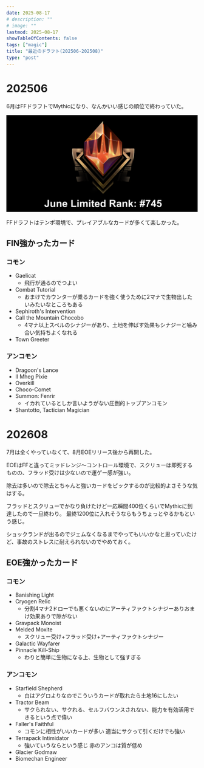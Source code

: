 ```yaml
---
date: 2025-08-17
# description: ""
# image: ""
lastmod: 2025-08-17
showTableOfContents: false
tags: ["magic"]
title: "最近のドラフト(202506-202508)"
type: "post"
---
```


# 202506

6月はFFドラフトでMythicになり、なんかいい感じの順位で終わっていた。

![June Limited Rank: #745](./202506.png)

FFドラフトはテンポ環境で、プレイアブルなカードが多くて楽しかった。

## FIN強かったカード

### コモン

- Gaelicat
  - 飛行が通るのでつよい
- Combat Tutorial
  - おまけでカウンターが乗るカードを強く使うために2マナで生物出したいみたいなところもある
- Sephiroth's Intervention
- Call the Mountain Chocobo
  - 4マナ以上スペルのシナジーがあり、土地を伸ばす効果もシナジーと噛み合い気持ちよくなれる
- Town Greeter

### アンコモン

- Dragoon's Lance
- Il Mheg Pixie
- Overkill
- Choco-Comet
- Summon: Fenrir
  - イカれているとしか言いようがない圧倒的トップアンコモン
- Shantotto, Tactician Magician

# 202608

7月は全くやっていなくて、8月EOEリリース後から再開した。

EOEはFFと違ってミッドレンジ〜コントロール環境で、スクリューは即死するものの、フラッド受けは少ないので運ゲー感が強い。

除去は多いので除去とちゃんと強いカードをピックするのが比較的よさそうな気はする。

フラッドとスクリューでかなり負けたけど一応瞬間400位くらいでMythicに到達したので一旦終わり。
最終1200位に入れそうならもうちょっとやるかもという感じ。

ショックランドが出るのでジェムなくなるまでやってもいいかなと思っていたけど、事故のストレスに耐えられないのでやめておく。

## EOE強かったカード

### コモン

- Banishing Light
- Cryogen Relic
  - 分割4マナ2ドローでも悪くないのにアーティファクトシナジーありおまけ効果ありで隙がない
- Gravpack Monoist
- Melded Moxite
  - スクリュー受け+フラッド受け+アーティファクトシナジー
- Galactic Wayfarer
- Pinnacle Kill-Ship
  - わりと簡単に生物になる上、生物として強すぎる

### アンコモン

- Starfield Shepherd
  - 白はアグロよりなのでこういうカードが取れたら土地16にしたい
- Tractor Beam
  - サクられない、サクれる、セルフバウンスされない、能力を有効活用できるという点で偉い
- Faller's Faithful
  - コモンに相性がいいカードが多い 適当にサクって引くだけでも強い
- Terrapack Intimidator
  - 強いていうならという感じ 赤のアンコは質が低め
- Glacier Godmaw
- Biomechan Engineer
